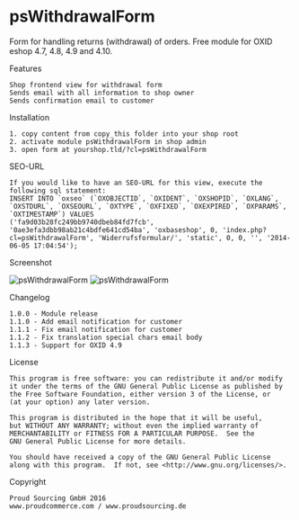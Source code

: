psWithdrawalForm
=========

Form for handling returns (withdrawal) of orders.
Free module for OXID eshop 4.7, 4.8, 4.9 and 4.10.


Features

	Shop frontend view for withdrawal form
	Sends email with all information to shop owner
	Sends confirmation email to customer
	 

Installation

	1. copy content from copy_this folder into your shop root
	2. activate module psWithdrawalForm in shop admin
	3. open form at yourshop.tld/?cl=psWithdrawalForm


SEO-URL

	If you would like to have an SEO-URL for this view, execute the following sql statement:
	INSERT INTO `oxseo` (`OXOBJECTID`, `OXIDENT`, `OXSHOPID`, `OXLANG`, `OXSTDURL`, `OXSEOURL`, `OXTYPE`, `OXFIXED`, `OXEXPIRED`, `OXPARAMS`, `OXTIMESTAMP`) VALUES
	('fa9d03b28fc249bb9740dbeb84fd7fcb', '0ae3efa3dbb98ab21c4bdfe641cd54ba', 'oxbaseshop', 0, 'index.php?cl=psWithdrawalForm', 'Widerrufsformular/', 'static', 0, 0, '', '2014-06-05 17:04:54');
	
	
Screenshot

![psWithdrawalForm](https://raw.github.com/proudcommerce/psWithdrawalForm/master/psWithdrawalForm_screen_frontend.png)
![psWithdrawalForm](https://raw.github.com/proudcommerce/psWithdrawalForm/master/psWithdrawalForm_screen_mail.png)


Changelog

	1.0.0 - Module release
	1.1.0 - Add email notification for customer
	1.1.1 - Fix email notification for customer
	1.1.2 - Fix translation special chars email body
	1.1.3 - Support for OXID 4.9
	
	
License

    This program is free software: you can redistribute it and/or modify
    it under the terms of the GNU General Public License as published by
    the Free Software Foundation, either version 3 of the License, or
    (at your option) any later version.

    This program is distributed in the hope that it will be useful,
    but WITHOUT ANY WARRANTY; without even the implied warranty of
    MERCHANTABILITY or FITNESS FOR A PARTICULAR PURPOSE.  See the
    GNU General Public License for more details.

    You should have received a copy of the GNU General Public License
    along with this program.  If not, see <http://www.gnu.org/licenses/>.
    

Copyright

	Proud Sourcing GmbH 2016
	www.proudcommerce.com / www.proudsourcing.de